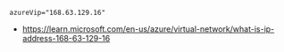 ```
azureVip="168.63.129.16"
```

- https://learn.microsoft.com/en-us/azure/virtual-network/what-is-ip-address-168-63-129-16
